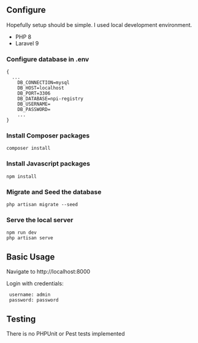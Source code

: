 ## Configure

Hopefully setup should be simple. I used local development environment.

- PHP 8
- Laravel 9

### Configure database in .env

```dotenv
{
  ...
    DB_CONNECTION=mysql
    DB_HOST=localhost
    DB_PORT=3306
    DB_DATABASE=npi-registry
    DB_USERNAME=
    DB_PASSWORD=
    ...
}
```
### Install Composer packages
```shell
composer install
```

### Install Javascript packages
```shell
npm install
```

### Migrate and Seed the database
```shell
php artisan migrate --seed
```

### Serve the local server
```shell
npm run dev
php artisan serve
```

## Basic Usage

Navigate to http://localhost:8000

Login with credentials:
```text
 username: admin
 password: password
```

## Testing

There is no PHPUnit or Pest tests implemented

